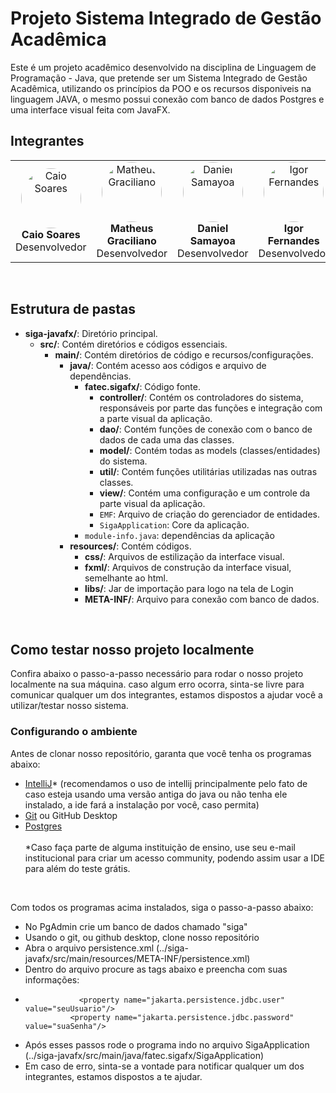 # Projeto Sistema Integrado de Gestão Acadêmica
Este é um projeto acadêmico desenvolvido na disciplina de Linguagem de Programação - Java, que pretende ser um Sistema Integrado de Gestão Acadêmica, utilizando os princípios da POO e os recursos disponiveis na linguagem JAVA, o mesmo possui conexão com banco de dados Postgres e uma interface visual feita com JavaFX.
<br/>
## Integrantes
<table align="center">
  <tr>
    <td align="center">
      <a href="https://github.com/Caio-Sdk8"><img src="https://avatars.githubusercontent.com/u/82384954?v=4" alt="Caio Soares" style="border-radius: 50%; width: 10vw;"></a>
      <br />
      <b>Caio Soares</b>
      <br />
      Desenvolvedor
    </td>
    <td align="center">
      <a href="https://github.com/matheuskkg"><img src="https://avatars.githubusercontent.com/u/148032884?v=4" alt="Matheus Graciliano" style="border-radius: 50%; width: 10vw;"></a>
      <br />
      <b>Matheus Graciliano</b>
      <br />
      Desenvolvedor
    </td>
    <td align="center">
      <a href="https://github.com/Daniel120904"><img src="https://avatars.githubusercontent.com/u/183426215?v=4" alt="Daniel Samayoa" style="border-radius: 50%; width: 10vw;"></a>
      <br />
      <b>Daniel Samayoa</b>
      <br />
      Desenvolvedor
    </td>
    <td align="center">
      <a href="https://github.com/1rg0"><img src="https://avatars.githubusercontent.com/u/54910774?v=4" alt="Igor Fernandes" style="border-radius: 50%; width: 10vw;"></a>
      <br />
      <b>Igor Fernandes</b>
      <br />
      Desenvolvedor
    </td>
      <td align="center">
      <a href="https://github.com/lukshima"><img src="https://avatars.githubusercontent.com/u/183426312?v=4" alt="Lucas Nakashima" style="border-radius: 50%; width: 10vw;"></a>
      <br />
      <b>Lucas Nakashima</b>
      <br />
      Desenvolvedor
    </td>
    </td>
      <td align="center">
      <a href="https://github.com/joaovkk"><img src="https://avatars.githubusercontent.com/u/174809913?v=4" alt="João Santos" style="border-radius: 50%; width: 10vw;"></a>
      <br />
      <b>João Santos</b>
      <br />
      Desenvolvedor
    </td>
  </tr>
</table>
<br/>

## Estrutura de pastas
- **siga-javafx/**: Diretório principal.
  - **src/**: Contém diretórios e códigos essenciais.
    - **main/**: Contém diretórios de código e recursos/configurações.
      - **java/**: Contém acesso aos códigos e arquivo de dependências.
        - **fatec.sigafx/**: Código fonte.
            - **controller/**: Contém os controladores do sistema, responsáveis por parte das funções e integração com a parte visual da aplicação.
            - **dao/**: Contém funções de conexão com o banco de dados de cada uma das classes.
            - **model/**: Contém todas as models (classes/entidades) do sistema.
            - **util/**: Contém funções utilitárias utilizadas nas outras classes.  
            - **view/**: Contém uma configuração e um controle da parte visual da aplicação.
            - `EMF`: Arquivo de criação do gerenciador de entidades.
            - `SigaApplication`: Core da aplicação.
        - `module-info.java`: dependências da aplicação
      - **resources/**: Contém códigos.
        - **css/**: Arquivos de estilização da interface visual.
        - **fxml/**: Arquivos de construção da interface visual, semelhante ao html.
        - **libs/**: Jar de importação para logo na tela de Login
        - **META-INF/**: Arquivo para conexão com banco de dados.
<br/>

## Como testar nosso projeto localmente
Confira abaixo o passo-a-passo necessário para rodar o nosso projeto localmente na sua máquina. caso algum erro ocorra, sinta-se livre para comunicar qualquer um dos integrantes, estamos dispostos a ajudar você a utilizar/testar nosso sistema.

### Configurando o ambiente
Antes de clonar nosso repositório, garanta que você tenha os programas abaixo:
+ [IntelliJ](https://www.jetbrains.com/idea/download/?section=windows)* (recomendamos o uso de intellij principalmente pelo fato de caso esteja usando uma versão antiga do java ou não tenha ele instalado, a ide fará a instalação por você, caso permita)
+ [Git](https://git-scm.com/downloads) ou GitHub Desktop
+ [Postgres](https://www.postgresql.org/download/) <br/><br/>
*Caso faça parte de alguma instituição de ensino, use seu e-mail institucional para criar um acesso community, podendo assim usar a IDE para além do teste grátis.
<br/>

Com todos os programas acima instalados, siga o passo-a-passo abaixo:
+ No PgAdmin crie um banco de dados chamado "siga"
+ Usando o git, ou github desktop, clone nosso repositório
+ Abra o arquivo persistence.xml (../siga-javafx/src/main/resources/META-INF/persistence.xml)
+ Dentro do arquivo procure as tags abaixo e preencha com suas informações:
+ ```
              <property name="jakarta.persistence.jdbc.user" value="seuUsuario"/>
            <property name="jakarta.persistence.jdbc.password" value="suaSenha"/>
+ Após esses passos rode o programa indo no arquivo SigaApplication (../siga-javafx/src/main/java/fatec.sigafx/SigaApplication)
+ Em caso de erro, sinta-se a vontade para notificar qualquer um dos integrantes, estamos dispostos a te ajudar.








